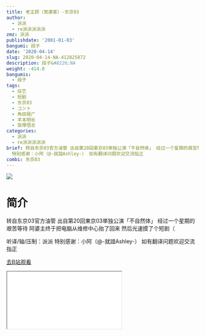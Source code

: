 ```yaml
---
title: 老主顾（常連客）-东京03
author:
  - 派派
  - re派派派派派
zmz: 派派
publishdate: '2001-01-03'
bangumi: 段子
date: '2020-04-14'
slug: 2020-04-14-NA-412825872
description: 段子&#8226;NA
weight: -414.0
bangumis:
  - 段子
tags:
  - 综艺
  - 短剧
  - 东京03
  - コント
  - 角田晃广
  - 丰本明长
  - 饭塚悟志
categories:
  - 派派
  - re派派派派派
brief: 转自东京03官方油管 出自第20回東京03単独公演「不自然体」 经过一个星期的艰苦等待 阿婆主终于把电脑从维修中心抬了回来 然后光速摸了个短剧（ 听译/轴/压制：派派
  特别感谢：小阿（@-就諳Ashley-） 如有翻译问题欢迎交流指正
combi: 东京03
---
```

![](https://raw.githubusercontent.com/tcgriffith/owaraisite/master/static/tmpimg/44b02801cd4f280b6f8fd70f2924982a0a02683a.jpg.480.jpg)
# 简介  
转自东京03官方油管 出自第20回東京03単独公演「不自然体」
经过一个星期的艰苦等待 阿婆主终于把电脑从维修中心抬了回来 然后光速摸了个短剧（

听译/轴/压制：派派
特别感谢：小阿（@-就諳Ashley-）
如有翻译问题欢迎交流指正  

[去B站观看](https://www.bilibili.com/video/av412825872/)
<div class ="resp-container"><iframe class="testiframe" src="//player.bilibili.com/player.html?aid=412825872"", scrolling="no", allowfullscreen="true" > </iframe></div> 
